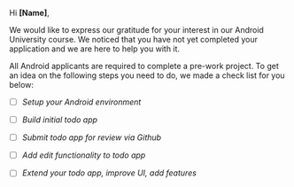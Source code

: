 Hi **[Name]**,

We would like to express our gratitude for your interest in our Android University course. We noticed that you have not yet completed your application and we are here to help you with it. 

All Android applicants are required to complete a pre-work project. To get an idea on the following steps you need to do, we made a check list for you below:

- [ ] *Setup your Android environment*
- [ ] *Build initial todo app*
- [ ] *Submit todo app for review via Github*
- [ ] *Add edit functionality to todo app*
- [ ] *Extend your todo app, improve UI, add features*


